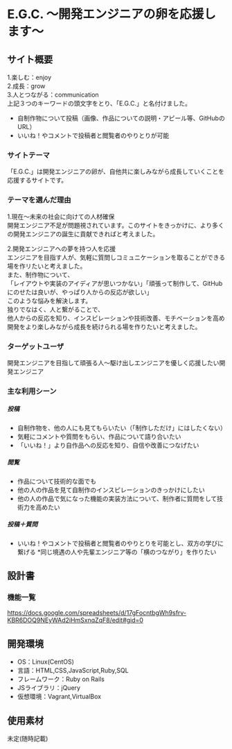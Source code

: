 # E.G.C. 〜開発エンジニアの卵を応援します〜

## サイト概要
1.楽しむ：enjoy<br>
2.成長：grow<br>
3.人とつながる：communication<br>
上記３つのキーワードの頭文字をとり、「E.G.C.」と名付けました。
* 自制作物について投稿（画像、作品についての説明・アピール等、GitHubのURL）
* いいね！やコメントで投稿者と閲覧者のやりとりが可能

### サイトテーマ
「E.G.C.」は開発エンジニアの卵が、自他共に楽しみながら成長していくことを応援するサイトです。<br>

### テーマを選んだ理由
1.現在〜未来の社会に向けての人材確保<br>
開発エンジニア不足が問題視されています。このサイトをきっかけに、より多くの開発エンジニアの誕生に貢献できればと考えました。<br>

2.開発エンジニアへの夢を持つ人を応援<br>
エンジニアを目指す人が、気軽に質問しコミュニケーションを取ることができる場を作リたいと考えました。<br>
また、制作物について、<br>
「レイアウトや実装のアイディアが思いつかない」「頑張って制作して、GitHubにのせたは良いが、やっぱり人からの反応が欲しい」<br>
このような悩みを解決します。<br>
独りでなはく、人と繋がることで、<br>
他人からの反応を知り、インスピレーションや技術改善、モチベーションを高め<br>
開発をより楽しみながら成長を続けられる場を作りたいと考えました。<br>

### ターゲットユーザ
開発エンジニアを目指して頑張る人〜駆け出しエンジニアを優しく応援したい開発エンジニア

### 主な利用シーン
##### 投稿
* 自制作物を、他の人にも見てもらいたい（「制作しただけ」にはしたくない）
* 気軽にコメントや質問をもらい、作品について語り合いたい
* 「いいね！」より自作品への反応を知り、自信や改善につなげたい<br>
##### 閲覧
* 作品について技術的な面でも
* 他の人の作品を見て自制作のインスピレーションのきっかけにしたい
* 他の人の作品で気になった機能の実装方法について、制作者に質問をして技術力を高めたい<br>
##### 投稿＋質問
* いいね！やコメントで投稿者と閲覧者のやりとりを可能とし、双方の学びに繋げる
*同じ境遇の人や先輩エンジニア等の「横のつながり」を作りたい

## 設計書

### 機能一覧
<https://docs.google.com/spreadsheets/d/17gFocntbgWh9sfrv-KBR6DOQ9NEyWAd2iHmSxnqZqF8/edit#gid=0>

## 開発環境
- OS：Linux(CentOS)
- 言語：HTML,CSS,JavaScript,Ruby,SQL
- フレームワーク：Ruby on Rails
- JSライブラリ：jQuery
- 仮想環境：Vagrant,VirtualBox

## 使用素材
未定(随時記載)
